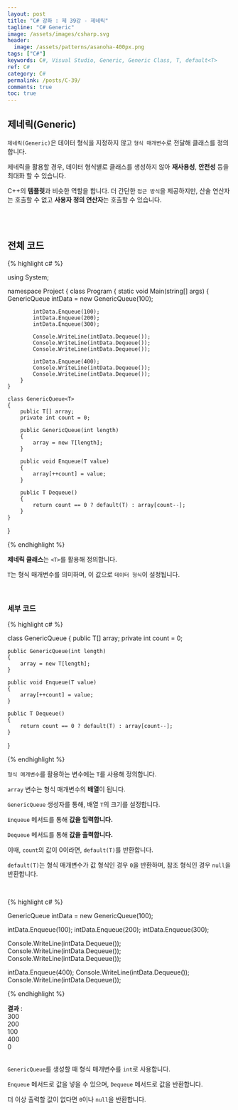```yaml
---
layout: post
title: "C# 강좌 : 제 39강 - 제네릭"
tagline: "C# Generic"
image: /assets/images/csharp.svg
header:
  image: /assets/patterns/asanoha-400px.png
tags: ["C#"]
keywords: C#, Visual Studio, Generic, Generic Class, T, default<T> 
ref: C#
category: C#
permalink: /posts/C-39/
comments: true
toc: true
---
```


## 제네릭(Generic)

`제네릭(Generic)`은 데이터 형식을 지정하지 않고 `형식 매개변수`로 전달해 클래스를 정의합니다.

제네릭을 활용할 경우, 데이터 형식별로 클래스를 생성하지 않아 **재사용성**, **안전성** 등을 최대화 할 수 있습니다.

C++의 **템플릿**과 비슷한 역할을 합니다. 더 간단한 `접근 방식`을 제공하지만, 산술 연산자는 호출할 수 없고 **사용자 정의 연산자**는 호출할 수 있습니다. 

<br>
<br>

## 전체 코드

{% highlight c# %}

using System;

namespace Project
{
    class Program
    {
        static void Main(string[] args)
        {
            GenericQueue<int> intData = new GenericQueue<int>(100);

            intData.Enqueue(100);
            intData.Enqueue(200);
            intData.Enqueue(300);

            Console.WriteLine(intData.Dequeue());
            Console.WriteLine(intData.Dequeue());
            Console.WriteLine(intData.Dequeue());

            intData.Enqueue(400);
            Console.WriteLine(intData.Dequeue());
            Console.WriteLine(intData.Dequeue());
        }   
    }

    class GenericQueue<T>
    {
        public T[] array;
        private int count = 0;

        public GenericQueue(int length)
        {
            array = new T[length];
        }

        public void Enqueue(T value)
        {
            array[++count] = value;
        } 

        public T Dequeue()
        {
            return count == 0 ? default(T) : array[count--];
        }
    }
}

{% endhighlight %}

**제네릭 클래스**는 `<T>`를 활용해 정의합니다.

`T`는 형식 매개변수를 의미하며, 이 값으로 `데이터 형식`이 설정됩니다.

<br>

### 세부 코드

{% highlight c# %}

class GenericQueue<T>
{
    public T[] array;
    private int count = 0;

    public GenericQueue(int length)
    {
        array = new T[length];
    }

    public void Enqueue(T value)
    {
        array[++count] = value;
    } 

    public T Dequeue()
    {
        return count == 0 ? default(T) : array[count--];
    }
}

{% endhighlight %}

`형식 매개변수`를 활용하는 변수에는 `T`를 사용해 정의합니다.

`array` 변수는 형식 매개변수의 **배열**이 됩니다.

`GenericQueue` 생성자를 통해, 배열 `T`의 크기를 설정합니다.

`Enqueue` 메서드를 통해 **값을 입력합니다.**

`Dequeue` 메서드를 통해 **값을 출력합니다.**

이때, `count`의 값이 0이라면, `default(T)`를 반환합니다.

`default(T)`는 형식 매개변수가 값 형식인 경우 `0`을 반환하며, 참조 형식인 경우 `null`을 반환합니다.

<br>

{% highlight c# %}

GenericQueue<int> intData = new GenericQueue<int>(100);

intData.Enqueue(100);
intData.Enqueue(200);
intData.Enqueue(300);

Console.WriteLine(intData.Dequeue());
Console.WriteLine(intData.Dequeue());
Console.WriteLine(intData.Dequeue());

intData.Enqueue(400);
Console.WriteLine(intData.Dequeue());
Console.WriteLine(intData.Dequeue());

{% endhighlight %}

**결과**
:    
300<br>
200<br>
100<br>
400<br>
0<br>
<br>

`GenericQueue`를 생성할 때 형식 매개변수를 `int`로 사용합니다.

`Enqueue` 메서드로 값을 넣을 수 있으며, `Dequeue` 메서드로 값을 반환합니다.

더 이상 출력할 값이 없다면 `0`이나 `null`을 반환합니다.